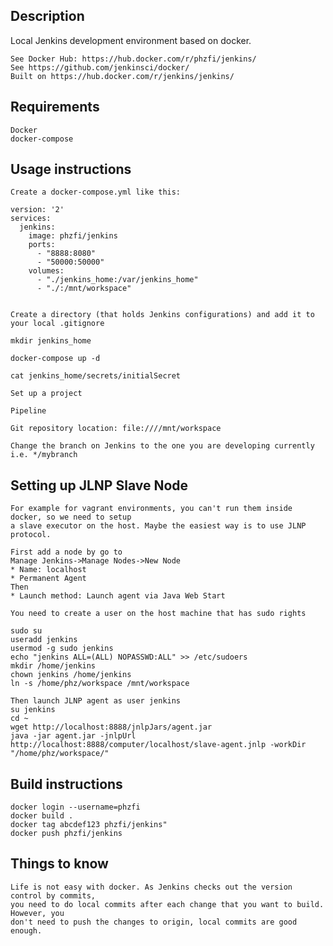 Description
-----------
Local Jenkins development environment based on docker.

    See Docker Hub: https://hub.docker.com/r/phzfi/jenkins/
    See https://github.com/jenkinsci/docker/
    Built on https://hub.docker.com/r/jenkins/jenkins/

Requirements
------------
    Docker
    docker-compose

Usage instructions
------------------
    Create a docker-compose.yml like this:

    version: '2'
    services:
      jenkins:
        image: phzfi/jenkins
        ports: 
          - "8888:8080"
          - "50000:50000"
        volumes:
          - "./jenkins_home:/var/jenkins_home"
          - "./:/mnt/workspace"


    Create a directory (that holds Jenkins configurations) and add it to your local .gitignore

    mkdir jenkins_home

    docker-compose up -d

    cat jenkins_home/secrets/initialSecret

    Set up a project

    Pipeline

    Git repository location: file:////mnt/workspace
    
    Change the branch on Jenkins to the one you are developing currently i.e. */mybranch

Setting up JLNP Slave Node
--------------------------
    For example for vagrant environments, you can't run them inside docker, so we need to setup
    a slave executor on the host. Maybe the easiest way is to use JLNP protocol.

    First add a node by go to 
    Manage Jenkins->Manage Nodes->New Node
    * Name: localhost
    * Permanent Agent
    Then
    * Launch method: Launch agent via Java Web Start

    You need to create a user on the host machine that has sudo rights

    sudo su
    useradd jenkins
    usermod -g sudo jenkins
    echo "jenkins ALL=(ALL) NOPASSWD:ALL" >> /etc/sudoers
    mkdir /home/jenkins
    chown jenkins /home/jenkins
    ln -s /home/phz/workspace /mnt/workspace

    Then launch JLNP agent as user jenkins
    su jenkins
    cd ~
    wget http://localhost:8888/jnlpJars/agent.jar
    java -jar agent.jar -jnlpUrl http://localhost:8888/computer/localhost/slave-agent.jnlp -workDir "/home/phz/workspace/"

Build instructions
------------------

    docker login --username=phzfi
    docker build .
    docker tag abcdef123 phzfi/jenkins"
    docker push phzfi/jenkins

Things to know
--------------
    Life is not easy with docker. As Jenkins checks out the version control by commits,
    you need to do local commits after each change that you want to build. However, you
    don't need to push the changes to origin, local commits are good enough.
    
